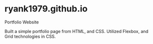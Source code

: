 # ryank1979.github.io
Portfolio Website

Built a simple portfolio page from HTML, and CSS.  Utilized Flexbox, and Grid technologies in CSS.
